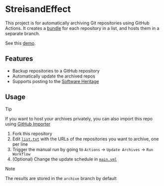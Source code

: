 # StreisandEffect

This project is for automatically archiving Git repositories using GitHub Actions. It creates a [bundle](https://git-scm.com/docs/git-bundle) for each repository in a list, and hosts them in a separate branch.

See this [demo](https://github.com/uchks/StreisandEffect/tree/archive).

## Features

- Backup repositories to a GitHub repository
- Automatically update the archived repos
- Supports posting to the [Software Heritage](https://www.softwareheritage.org/)

## Usage

> [!TIP]  
> If you want to host your archives privately, you can also import this repo using [GitHub Importer](https://docs.github.com/en/migrations/importing-source-code/using-github-importer/importing-a-repository-with-github-importer#importing-a-repository-with-github-importer)

1. Fork this repository
2. Edit [`list.txt`](list.txt) with the URLs of the repositories you want to archive, one per line
3. Trigger the manual run by going to `Actions` -> `Update Archives` -> `Run Workflow`
4. (Optional) Change the update schedule in [`main.yml`](.github/workflows/main.yml)

> [!NOTE]  
> The results are stored in the `archive` branch by default
